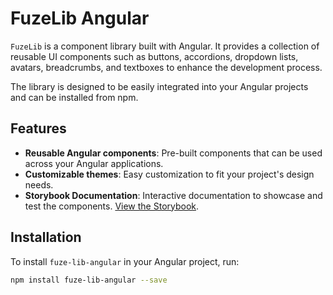 # FuzeLib Angular

`FuzeLib` is a component library built with Angular. It provides a collection of reusable UI components such as buttons, accordions, dropdown lists, avatars, breadcrumbs, and textboxes to enhance the development process.

The library is designed to be easily integrated into your Angular projects and can be installed from npm.

## Features

- **Reusable Angular components**: Pre-built components that can be used across your Angular applications.
- **Customizable themes**: Easy customization to fit your project's design needs.
- **Storybook Documentation**: Interactive documentation to showcase and test the components. [View the Storybook](https://shreesha99.github.io/fuze-lib-angular-storybook/?path=/docs/library-button--docs).

## Installation

To install `fuze-lib-angular` in your Angular project, run:

```bash
npm install fuze-lib-angular --save
